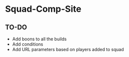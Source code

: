 # Squad-Comp-Site

## TO-DO
* Add boons to all the builds
* Add conditions
* Add URL parameters based on players added to squad
